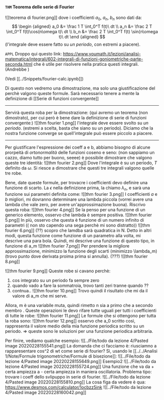 #### `THM` Teorema delle serie di Fourier
![[teorema di fourier.png]]
dove i coefficienti $a_0$, $a_n$, $b_n$ sono dati da:
$$
\begin {aligned}
    a_0 &= \frac 1 T \int_0^T f(t)\ dt \\
    a_n &= \frac 2 T \int_0^T f(t)\cos(n\omega t)\ dt \\
    b_n &= \frac 2 T \int_0^T f(t) \sin(n\omega t)\ dt
\end {aligned}
$$
(l'integrale deve essere fatto su _un periodo_, con estremi a piacere).

`APPL` Droppo qui questo link: https://www.youmath.it/lezioni/analisi-matematica/integrali/602-integrali-di-funzioni-goniometriche-parte-seconda.html
che è utile per risolvere nella pratica questi integrali. (Andrebbe )

(Vedi [[../Snippets/fourier-calc.ipynb]])

Di questo non vedremo una dimostrazione, ma solo una giustificazione del perchè valgono queste formule. Sarà necessario tenere a mente la definizione di [[Serie di funzioni convergente]] 

---
Servirà questa roba per la dimostrazione:
(qui avremo un teorema (non dimostrato), per cui però è bene dare la definizione di serie di funzioni convergente:)
![[thm fourier 1.png]]
l'integrale deve essere svolto su _un periodo_. (estremi a scelta, basta che siano su un periodo). Diciamo che la nostra funzione converge se quell'integrale può essere piccolo a piacere.

---
 


Per giustificare l'espressione dei coeff a e b, abbiamo bisogno di alcune prorpeità di _ortonormalità_ delle funzioni coseno e seno:
(non sappiamo un cazzo, diamo tutto per buono, seeee)
è possibile dimostrare che valgono queste tre identità:
![[thm fourier 2.png]]
Dove l'integrale è su un periodo, $T$ definito da $\omega$. Si riesce a dimostrare che questi tre integrali valgono quelle tre robe.

Bene, date queste formule, per trovacre i coefficienti devo definire una funzione di scarto. La $\epsilon$ nella definizione prima, la chiamo $\lambda_n$, e sarà una funzione sui parametri definita come:
![[thm fourier 3.png]]
I coefficienti $a$ e $b$ migliori,  mi dovranno determinare una lambda piccola (vorrei avere una lambda che vale zero, per avere un'approssimazione buona).
Riscrivo questa roba:
![[thm fourier 4.png]]
Se la penso per una funzione di un generico elemento, osservo che lambda è sempre positiva.
![[thm fourier 5.png]]
In più, osservo che questa è funzione di un numero infinito di parametri
(( non sto capendo una sega perchè mi sono distratto))
![[thm fourier 6.png]]
(??) scopro che lamdba sarà quadratica in N. Detto in altri modi, questa funzione come funzione di un parametro alla volta, mi descrive una para bola. Quindi, mi descrive una funzione di questo tipo, in funzione di a_m
![[thm fourier 7.png]]
Per prendere la migliore approssimazione, minimizzo la funzione degli scarti (minimizzo \lambda_m) (trovo punto dove derivata proima prima si annulla).
(???)
![[thm fourier 8.png]]

![[thm fourier 9.png]]
Queste robe si cavano perchè:
1) cos integrato su un periodo fa sempre zero
2) quando vado a fare la sommatroia, trovo tanti zeri tranne quando ??
3) contnua..
 ![[thm fourier 10.png]]
 Trovo quindi il risultato che mi da il valore di a_m che mi serve.

 Allora, m è una variabile muta, quindi rimetto n sia a primo che a secondo membro
.
Queste operazioni le devo rifare tutte uguali per tutti i coefficienti di tutte le robe:
![[thm fourier 11.png]]
Le formule che si ottengono per tutta la roba sono:
![[thm fourier 12.png]]
osservo che a_0 scritto così, rappresenta il valore medio della mia funzione periodica scritto su un periodo.
=> queste sono le soluzioni per una funzione periodica arbitraria.


Per finire, vediamo qualche esempio:
![[../File/todo da lezione 4/Pasted image 20220228155541.png]]
La domanda che ci facciamo è: riusciamno a rapparesentare cos^2 di wt come serie di fourier? Sì, usando le [[../../Analisi 1/Note/Formule trigonometriche/Formule di bisezione]]:
![[../File/todo da lezione 4/Pasted image 20220228155649.png]]
Esempio2
![[../File/todo da lezione 4/Pasted image 20220228155724.png]]
Una funzione che va da + certa ampiezza  a - certa ampiezza in maniera oscillatoria. Problema tipo: trovare i coeff dello svlipuppo in serie di fourier.
![[../File/todo da lezione 4/Pasted image 20220228155810.png]]
La cosa figa da vedere è qua: https://www.desmos.com/calculator/1ocbzz5ink
![[../File/todo da lezione 4/Pasted image 20220228160042.png]]